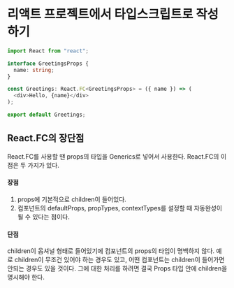 # 리액트 프로젝트에서 타입스크립트로 작성하기

```ts
import React from "react";

interface GreetingsProps {
  name: string;
}

const Greetings: React.FC<GreetingsProps> = ({ name }) => (
  <div>Hello, {name}</div>
);

export default Greetings;
```

## React.FC의 장단점

React.FC를 사용할 땐 props의 타입을 Generics로 넣어서 사용한다.
React.FC의 이점은 두 가지가 있다.

#### 장점

1. props에 기본적으로 children이 들어있다.
2. 컴포넌트의 defaultProps, propTypes, contextTypes를 설정할 때 자동완성이 될 수 있다는 점이다.

#### 단점

children이 옵셔널 형태로 들어있기에 컴포넌트의 props의 타입이 명백하지 않다.
예로 children이 무조건 있어야 하는 경우도 있고, 어떤 컴포넌트는 children이 들어가면 안되는 경우도 있을 것이다.
그에 대한 처리를 하려면 결국 Props 타입 안에 children을 명시해야 한다.
